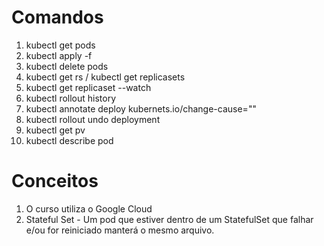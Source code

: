 # Comandos

1. kubectl get pods
1. kubectl apply -f
1. kubectl delete pods
1. kubectl get rs / kubectl get replicasets
1. kubectl get replicaset --watch
1. kubectl rollout history
1. kubectl annotate deploy <pod a ser anotado> kubernets.io/change-cause="<causa>"
1. kubectl rollout undo deployment
1. kubectl get pv
1. kubectl describe pod <pod>


# Conceitos

1. O curso utiliza o Google Cloud 
1. Stateful Set - Um pod que estiver dentro de um StatefulSet que falhar e/ou for reiniciado manterá o mesmo arquivo.